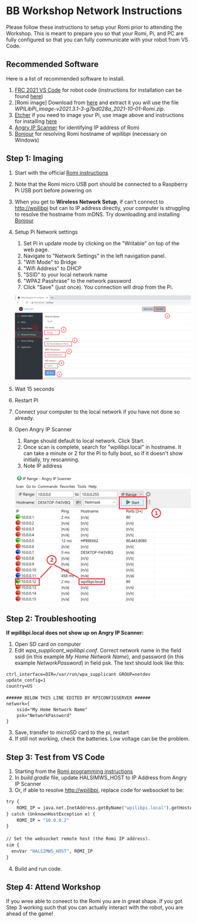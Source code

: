 # **BB Workshop Network Instructions**
Please follow these instructions to setup your Romi prior to attending the Workshop. This is meant to prepare you so that your Romi, Pi, and PC are fully configured so that you can fully communicate with your robot from VS Code.

## **Recommended Software**
Here is a list of recommended software to install.
1. [FRC 2021 VS Code](https://github.com/wpilibsuite/allwpilib/releases/tag/v2021.3.1) for robot code (instructions for installation can be found [here](https://docs.wpilib.org/en/stable/docs/zero-to-robot/step-2/wpilib-setup.html))
2. [Romi image] Download from [here](https://dev.azure.com/wpilib/RuntimeSupport/_build/results?buildId=17296&view=artifacts&pathAsName=false&type=publishedArtifacts) and extract it you will use the file *WPILibPi_image-v2021.3.1-3-g7bd028a_2021-10-01-Romi.zip*.
2. [Etcher](https://www.balena.io/etcher/) if you need to image your Pi, use image above and instructions for installing [here](https://docs.wpilib.org/en/stable/docs/software/vision-processing/wpilibpi/installing-the-image-to-your-microsd-card.html)
3. [Angry IP Scanner](https://angryip.org/) for identifying IP address of Romi
4. [Bonjour](https://support.apple.com/kb/dl999?locale=en_US) for resolving Romi hostname of wpilibpi (necessary on Windows) 

## **Step 1: Imaging**
1. Start with the official [Romi instructions](https://docs.wpilib.org/en/stable/docs/romi-robot/imaging-romi.html)
2. Note that the Romi micro USB port should be connected to a Raspberry Pi USB port before powering on
3. When you get to **Wireless Network Setup**, if can't connect to [http://wpilibpi](http://wpilibpi) but can to IP address directly, your computer is struggling to resolve the hostname from mDNS. Try downloading and installing [Bonjour](https://support.apple.com/kb/dl999?locale=en_US)
4. Setup Pi Network settings
    1. Set Pi in update mode by clicking on the "Writable" on top of the web page.
    2. Navigate to "Network Settings" in the left navigation panel.
    3. "Wifi Mode" to Bridge
    4. "Wifi Address" to DHCP
    5. "SSID" to your local network name
    6. "WPA2 Passhrase" to the network password
    7. Click "Save" (just once). You connection will drop from the Pi.
   
   ![image](./PiUIBridgeModeNumbered.png)

5. Wait 15 seconds
6. Restart PI
7. Connect your computer to the local network if you have not done so already.
8. Open Angry IP Scanner
    1. Range should default to local network. Click Start.
	2. Once scan is complete, search for "wpilibpi.local" in hostname. It can take a minute or 2 for the Pi to fully boot, so if it doesn't show initially, try rescanning.
	3. Note IP address
    
    ![image](./Angry%20IP%20Scanner%20Numbered.png)

## **Step 2: Troubleshooting**
**If wpilibpi.local does not show up on Angry IP Scanner:**
1. Open SD card on computer
2. Edit *wpa_supplicant_wpilibpi.conf*. Correct network name in the field ssid (in this example *My Home Network Name*), and password (in this example *NetworkPassword*) in field psk. The text should look like this:
    
```
ctrl_interface=DIR=/var/run/wpa_supplicant GROUP=netdev
update_config=1
country=US

###### BELOW THIS LINE EDITED BY RPICONFIGSERVER ######
network={
    ssid="My Home Network Name"
    psk="NetworkPassword"
}
```

3. Save, transfer to microSD card to the pi, restart
4. If still not working, check the batteries. Low voltage can be the problem.

## **Step 3: Test from VS Code**
1. Starting from the [Romi programming instructions](https://docs.wpilib.org/en/stable/docs/romi-robot/programming-romi.html)
2. In *build.gradle* file, update HALSIMWS_HOST to IP Address from Angry IP Scanner
3. Or, if able to resolve [http://wpilibpi](http://wpilibpi), replace code for websocket to be:

```def ROMI_IP 
try {
    ROMI_IP = java.net.InetAddress.getByName("wpilibpi.local").getHostAddress()
} catch (UnknownHostException e) {
    ROMI_IP = "10.0.0.2"
}

// Set the websocket remote host (the Romi IP address).
sim {
  envVar "HALSIMWS_HOST", ROMI_IP
}
```
4. Build and run code.

## **Step 4: Attend Workshop**
If you wree able to coneect to the Romi you are in great shape. If you got Step 3 working such that you can actually interact with the robot, you are ahead of the game!